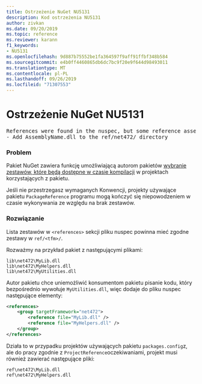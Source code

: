 ```yaml
---
title: Ostrzeżenie NuGet NU5131
description: Kod ostrzeżenia NU5131
author: zivkan
ms.date: 09/20/2019
ms.topic: reference
ms.reviewer: karann
f1_keywords:
- NU5131
ms.openlocfilehash: 9d887b75552be1fa364597f9aff91ffbf348b584
ms.sourcegitcommit: e4b0ff4460865db6dc7bc9f20e9f644d98493011
ms.translationtype: MT
ms.contentlocale: pl-PL
ms.lasthandoff: 09/26/2019
ms.locfileid: "71307553"
---
```

# <a name="nuget-warning-nu5131"></a>Ostrzeżenie NuGet NU5131

<pre>References were found in the nuspec, but some reference assemblies were not found in both the nuspec and ref folder. Add the following reference assemblies:
- Add AssemblyName.dll to the ref/net472/ directory</pre>

### <a name="issue"></a>Problem

Pakiet NuGet zawiera funkcję umożliwiającą autorom pakietów [wybranie zestawów, które będą dostępne w czasie kompilacji](https://docs.microsoft.com/en-gb/nuget/create-packages/select-assemblies-referenced-by-projects) w projektach korzystających z pakietu.

Jeśli nie przestrzegasz wymaganych Konwencji, projekty używające pakietu `PackageReference` programu mogą kończyć się niepowodzeniem w czasie wykonywania ze względu na brak zestawów.

### <a name="solution"></a>Rozwiązanie

Lista zestawów w `<references>` sekcji pliku nuspec powinna mieć zgodne zestawy w `ref/<tfm>/`.

Rozważmy na przykład pakiet z następującymi plikami:

```text
lib\net472\MyLib.dll
lib\net472\MyHelpers.dll
lib\net472\MyUtilities.dll
```

Autor pakietu chce uniemożliwić konsumentom pakietu pisanie kodu, który bezpośrednio wywołuje `MyUtilities.dll`, więc dodaje do pliku nuspec następujące elementy:

```xml
<references>
    <group targetFramework="net472">
        <reference file="MyLib.dll" />
        <reference file="MyHelpers.dll" />
    </group>
</references>
```

Działa to w przypadku projektów używających pakietu `packages.config`z, ale do pracy zgodnie z `ProjectReference`oczekiwaniami, projekt musi również zawierać następujące pliki:

```text
ref\net472\MyLib.dll
ref\net472\MyHelpers.dll
```
